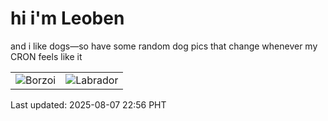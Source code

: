 # hi i'm Leoben

and i like dogs—so have some random dog pics that change whenever my CRON feels like it

|  |  |
|--------|----------|
| ![Borzoi](https://random-dog-vercel.vercel.app/api/random-borzoi?v=1754578614) | ![Labrador](https://random-dog-vercel.vercel.app/api/random-labrador?v=1754578614) |

Last updated: 2025-08-07 22:56 PHT
